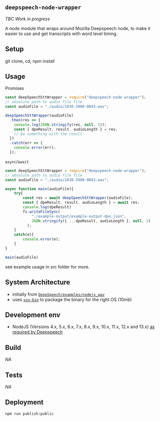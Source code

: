 
## `deepspeech-node-wrapper`
<!-- _One liner + link to confluence page_
_Screenshot of UI - optional_ -->

_TBC_ _Work in progress_

A node module that wraps around Mozilla Deepspeech node, to make it easier to use and get transcripts with word level timing.

## Setup
<!-- _stack - optional_
_How to build and run the code/app_ -->

git clone, cd, npm install


## Usage
<!-- requrie from npm
```
npm install deepspeech-node-wrapper
```
-->

Promises 
```js
const deepSpeechSttWrapper = require("deepspeech-node-wrapper");
// absolute path to audio file file
const audioFile = "./audio/2830-3980-0043.wav";

deepSpeechSttWrapper(audioFile)
  .then(res => {
    console.log(JSON.stringify(res, null, 2));
    const { dpeResult, result, audioLength } = res;
    // Do something with the result
  })
  .catch(err => {
    console.error(err);
  });
```
`async`/`await` 
```js
const deepSpeechSttWrapper = require("deepspeech-node-wrapper");
// absolute path to audio file file
const audioFile = "./audio/2830-3980-0043.wav";

async function main(audioFile){
    try{
        const res = await deepSpeechSttWrapper(audioFile);
        const { dpeResult, result, audioLength } = await res;
        console.log(dpeResult)
        fs.writeFileSync(
            "./example-output/example-output-dpe.json",
            JSON.stringify({ ...dpeResult, audioLength }, null, 2)
          );
    }
    catch(e){
        console.error(e);
    }
}

main(audioFile)
```
see example usage in src folder for more.
 

## System Architecture
<!-- _High level overview of system architecture_ -->

<!-- uses example from... -->
- initially from [`DeepSpeech/examples/nodejs_wav`](https://github.com/mozilla/DeepSpeech/tree/master/examples/nodejs_wav)
- uses [`sox-bin`](https://www.npmjs.com/package/sox-bin) to package the binary for the right OS (10mb)

<!--  could be moved -->

## Development env
 <!-- _How to run the development environment_
_Coding style convention ref optional, eg which linter to use_
_Linting, github pre-push hook - optional_ -->

- NodeJS (Versions 4.x, 5.x, 6.x, 7.x, 8.x, 9.x, 10.x, 11.x, 12.x and 13.x) [as required by Deepspeech](https://github.com/mozilla/DeepSpeech/releases/tag/v0.6.0)

## Build
<!-- _How to run build_ -->
_NA_

## Tests
<!-- _How to carry out tests_ -->
_NA_

## Deployment
<!-- _How to deploy the code/app into test/staging/production_ -->


```
npm run publish:public
``` 
